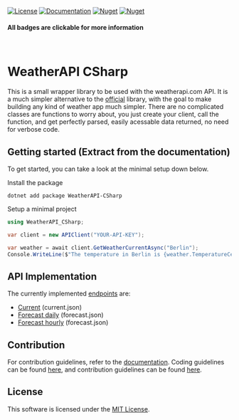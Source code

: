 [![License](https://img.shields.io/badge/license-MIT-limegreen?style=for-the-badge)](./LICENSE.md)
[![Documentation](https://img.shields.io/badge/DOCUMENTATION-blue?style=for-the-badge)](https://underthefoxtree.github.io/WeatherAPI-CSharp/)
[![Nuget](https://img.shields.io/nuget/v/WeatherAPI-CSharp?label=Version&style=for-the-badge)](https://www.nuget.org/packages/WeatherAPI-CSharp)
[![Nuget](https://img.shields.io/nuget/dt/WeatherAPI-CSharp?style=for-the-badge)](https://www.nuget.org/stats/packages/WeatherAPI-CSharp?groupby=Version)
#### All badges are clickable for more information
&nbsp;

# WeatherAPI CSharp
This is a small wrapper library to be used with the weatherapi.com API. It is a much simpler alternative to the [official]("https://github.com/weatherapicom/csharp") library, with the goal to make building any kind of weather app much simpler. There are no complicated classes are functions to worry about, you just create your client, call the function, and get perfectly parsed, easily acessable data returned, no need for verbose code.

## Getting started (Extract from the documentation)
To get started, you can take a look at the minimal setup down below.

Install the package
```shell
dotnet add package WeatherAPI-CSharp
```
Setup a minimal project
```csharp
using WeatherAPI_CSharp;

var client = new APIClient("YOUR-API-KEY");

var weather = await client.GetWeatherCurrentAsync("Berlin");
Console.WriteLine($"The temperature in Berlin is {weather.TemperatureCelsius}C at a wind speed of {weather.WindKph}km/h");
```

## API Implementation
The currently implemented [endpoints](https://www.weatherapi.com/docs/) are:
- [Current](https://underthefoxtree.github.io/WeatherAPI-CSharp/api/WeatherAPI_CSharp.Forecast.html) (current.json)
- [Forecast daily](https://underthefoxtree.github.io/WeatherAPI-CSharp/api/WeatherAPI_CSharp.ForecastDaily.html) (forecast.json)
- [Forecast hourly](https://underthefoxtree.github.io/WeatherAPI-CSharp/api/WeatherAPI_CSharp.ForecastHourly.html) (forecast.json)

## Contribution
For contribution guidelines, refer to the [documentation](https://underthefoxtree.github.io/WeatherAPI-CSharp/).
Coding guidelines can be found [here](https://underthefoxtree.github.io/WeatherAPI-CSharp/guidelines/codestyle.html), and contribution guidelines can be found [here](https://underthefoxtree.github.io/WeatherAPI-CSharp/guidelines/contribution.html).

## License
This software is licensed under the [MIT License](LICENSE.md).
